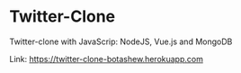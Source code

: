 # Twitter-Clone

Twitter-clone with JavaScrip: NodeJS, Vue.js and MongoDB

Link:
https://twitter-clone-botashew.herokuapp.com
